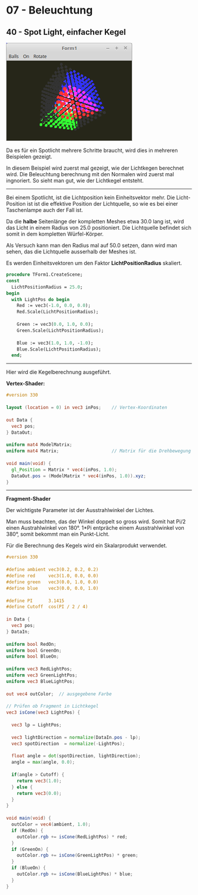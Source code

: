 # 07 - Beleuchtung
## 40 - Spot Light, einfacher Kegel

![image.png](image.png)

Da es für ein Spotlicht mehrere Schritte braucht, wird dies in mehreren Beispielen gezeigt.

In diesem Beispiel wird zuerst mal gezeigt, wie der Lichtkegen berechnet wird.
Die Beleuchtung berechnung mit den Normalen wird zuerst mal ingnoriert.
So sieht man gut, wie der Lichtkegel entsteht.

---
Bei einem Spotlicht, ist die Lichtposition kein Einheitsvektor mehr.
Die Licht-Position ist ist die effektive Position der Lichtquelle, so wie es bei einer Taschenlampe auch der Fall ist.

Da die **halbe** Seitenlänge der kompletten Meshes etwa 30.0 lang ist, wird das Licht in einem Radius von 25.0 positioniert.
Die Lichtquelle befindet sich somit in dem kompletten Würfel-Körper.

Als Versuch kann man den Radius mal auf 50.0 setzen, dann wird man sehen, das die Lichtquelle ausserhalb der Meshes ist.

Es werden Einheitsvektoren um den Faktor **LichtPositionRadius** skaliert.

```pascal
procedure TForm1.CreateScene;
const
  LichtPositionRadius = 25.0;
begin
  with LightPos do begin
    Red := vec3(-1.0, 0.0, 0.0);
    Red.Scale(LichtPositionRadius);

    Green := vec3(0.0, 1.0, 0.0);
    Green.Scale(LichtPositionRadius);

    Blue := vec3(1.0, 1.0, -1.0);
    Blue.Scale(LichtPositionRadius);
  end;
```


---
Hier wird die Kegelberechnung ausgeführt.

**Vertex-Shader:**

```glsl
#version 330

layout (location = 0) in vec3 inPos;    // Vertex-Koordinaten

out Data {
  vec3 pos;
} DataOut;

uniform mat4 ModelMatrix;
uniform mat4 Matrix;                    // Matrix für die Drehbewegung und Frustum.

void main(void) {
  gl_Position = Matrix * vec4(inPos, 1.0);
  DataOut.pos = (ModelMatrix * vec4(inPos, 1.0)).xyz;
}

```


---
**Fragment-Shader**

Der wichtigste Parameter ist der Ausstrahlwinkel der Lichtes.

Man muss beachten, das der Winkel doppelt so gross wird. Somit hat Pi/2 einen Austrahlwinkel von 180°.
1*Pi entpräche einem Ausstrahlwinkel von 380°, somit bekommt man ein Punkt-Licht.

Für die Berechnung des Kegels wird ein Skalarprodukt verwendet.

```glsl
#version 330

#define ambient vec3(0.2, 0.2, 0.2)
#define red     vec3(1.0, 0.0, 0.0)
#define green   vec3(0.0, 1.0, 0.0)
#define blue    vec3(0.0, 0.0, 1.0)

#define PI      3.1415
#define Cutoff  cos(PI / 2 / 4)

in Data {
  vec3 pos;
} DataIn;

uniform bool RedOn;
uniform bool GreenOn;
uniform bool BlueOn;

uniform vec3 RedLightPos;
uniform vec3 GreenLightPos;
uniform vec3 BlueLightPos;

out vec4 outColor;  // ausgegebene Farbe

// Prüfen ob Fragment in Lichtkegel
vec3 isCone(vec3 LightPos) {

  vec3 lp = LightPos;

  vec3 lightDirection = normalize(DataIn.pos - lp);
  vec3 spotDirection  = normalize(-LightPos);

  float angle = dot(spotDirection, lightDirection);
  angle = max(angle, 0.0);

  if(angle > Cutoff) {
    return vec3(1.0);
  } else {
    return vec3(0.0);
  }
}

void main(void) {
  outColor = vec4(ambient, 1.0);
  if (RedOn) {
    outColor.rgb += isCone(RedLightPos) * red;
  }
  if (GreenOn) {
    outColor.rgb += isCone(GreenLightPos) * green;
  }
  if (BlueOn) {
    outColor.rgb += isCone(BlueLightPos) * blue;
  }
}


```


